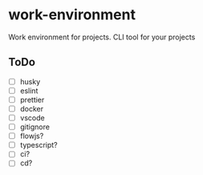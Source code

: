 # work-environment

Work environment for projects.
CLI tool for your projects

## ToDo

-   [ ] husky
-   [ ] eslint
-   [ ] prettier
-   [ ] docker
-   [ ] vscode
-   [ ] gitignore
-   [ ] flowjs?
-   [ ] typescript?
-   [ ] ci?
-   [ ] cd?
